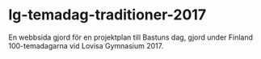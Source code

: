 # lg-temadag-traditioner-2017

En webbsida gjord för en projektplan till Bastuns dag, gjord under Finland 100-temadagarna vid Lovisa Gymnasium 2017.
